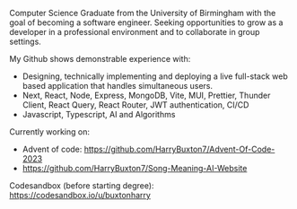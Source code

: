 Computer Science Graduate from the University of Birmingham with the goal of becoming a software engineer. Seeking opportunities to grow as a developer in a professional environment and to collaborate in group settings.


My Github shows demonstrable experience with: 

- Designing, technically implementing and deploying a live full-stack web based application that handles simultaneous users.
- Next, React, Node, Express, MongoDB, Vite, MUI, Prettier, Thunder Client, React Query, React Router, JWT authentication, CI/CD
- Javascript, Typescript, AI and Algorithms

Currently working on:


  - Advent of code: https://github.com/HarryBuxton7/Advent-Of-Code-2023
  - https://github.com/HarryBuxton7/Song-Meaning-AI-Website

Codesandbox (before starting degree): https://codesandbox.io/u/buxtonharry
